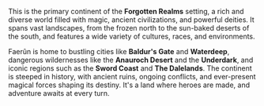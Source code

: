 This is the primary continent of the **Forgotten Realms** setting, a rich and diverse world filled with magic, ancient civilizations, and powerful deities. It spans vast landscapes, from the frozen north to the sun-baked deserts of the south, and features a wide variety of cultures, races, and environments. 

Faerûn is home to bustling cities like **Baldur's Gate** and **Waterdeep**, dangerous wildernesses like the **Anauroch Desert** and the **Underdark**, and iconic regions such as the **Sword Coast** and **The Dalelands**. The continent is steeped in history, with ancient ruins, ongoing conflicts, and ever-present magical forces shaping its destiny. It's a land where heroes are made, and adventure awaits at every turn.
